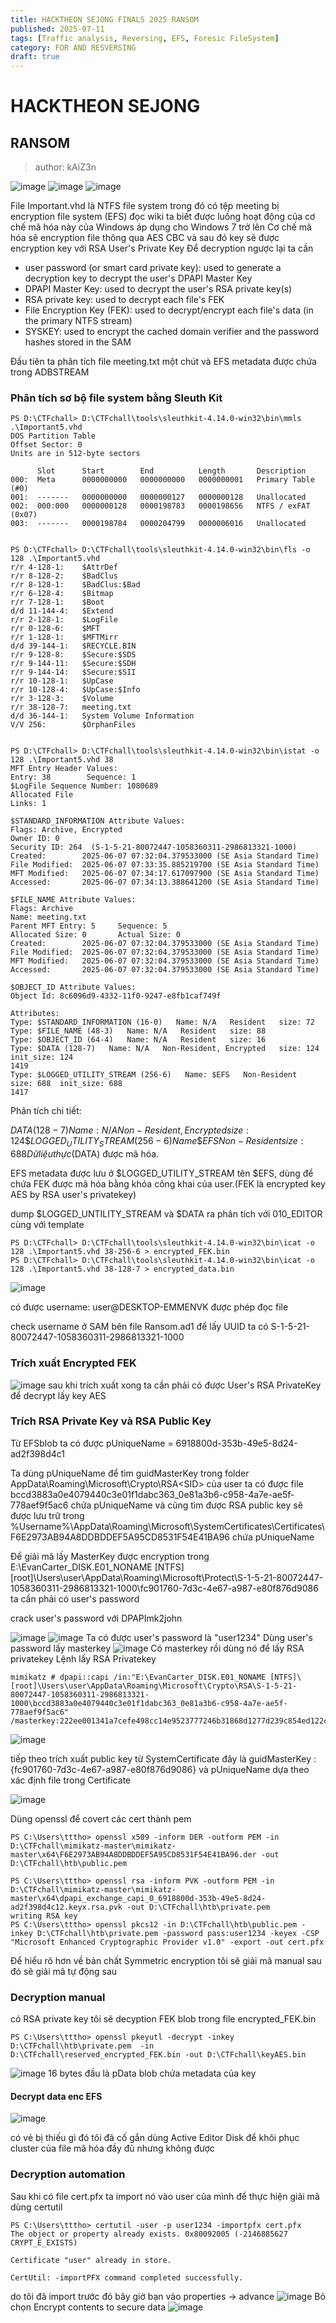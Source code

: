 ```yaml
---
title: HACKTHEON SEJONG FINALS 2025 RANSOM
published: 2025-07-11
tags: [Traffic analysis, Reversing, EFS, Foresic FileSystem]
category: FOR AND RESVERSING
draft: true
---
```


# HACKTHEON SEJONG
## RANSOM
>author: kAiZ3n


![image](/images/hackmd/S1pIOBUUgg.png)
![image](/images/hackmd/B1Jd_BIIex.png)
![image](/images/hackmd/SkpF_B8Uxx.png)


File Important.vhd là NTFS file system trong đó có tệp meeting bị encryption file system (EFS)
đọc wiki ta biết được luồng hoạt động của cơ chế mã hóa này của Windows áp dụng cho Windows 7 trở lên
Cơ chế mã hóa sẽ encryption file thông qua AES CBC và sau đó key sẽ được encryption key với RSA User's Private Key
Để decryption ngược lại ta cần
- user password (or smart card private key): used to generate a decryption key to decrypt the user's DPAPI Master Key
- DPAPI Master Key: used to decrypt the user's RSA private key(s)
- RSA private key: used to decrypt each file's FEK
- File Encryption Key (FEK): used to decrypt/encrypt each file's data (in the primary NTFS stream)
- SYSKEY: used to encrypt the cached domain verifier and the password hashes stored in the SAM

Đầu tiên ta phân tích file meeting.txt một chút 
và EFS metadata được chứa trong ADBSTREAM
### Phân tích sơ bộ file system bằng Sleuth Kit
```
PS D:\CTFchall> D:\CTFchall\tools\sleuthkit-4.14.0-win32\bin\mmls .\Important5.vhd
DOS Partition Table
Offset Sector: 0
Units are in 512-byte sectors

      Slot      Start        End          Length       Description
000:  Meta      0000000000   0000000000   0000000001   Primary Table (#0)
001:  -------   0000000000   0000000127   0000000128   Unallocated
002:  000:000   0000000128   0000198783   0000198656   NTFS / exFAT (0x07)
003:  -------   0000198784   0000204799   0000006016   Unallocated


PS D:\CTFchall> D:\CTFchall\tools\sleuthkit-4.14.0-win32\bin\fls -o 128 .\Important5.vhd
r/r 4-128-1:    $AttrDef
r/r 8-128-2:    $BadClus
r/r 8-128-1:    $BadClus:$Bad
r/r 6-128-4:    $Bitmap
r/r 7-128-1:    $Boot
d/d 11-144-4:   $Extend
r/r 2-128-1:    $LogFile
r/r 0-128-6:    $MFT
r/r 1-128-1:    $MFTMirr
d/d 39-144-1:   $RECYCLE.BIN
r/r 9-128-8:    $Secure:$SDS
r/r 9-144-11:   $Secure:$SDH
r/r 9-144-14:   $Secure:$SII
r/r 10-128-1:   $UpCase
r/r 10-128-4:   $UpCase:$Info
r/r 3-128-3:    $Volume
r/r 38-128-7:   meeting.txt
d/d 36-144-1:   System Volume Information
V/V 256:        $OrphanFiles


PS D:\CTFchall> D:\CTFchall\tools\sleuthkit-4.14.0-win32\bin\istat -o 128 .\Important5.vhd 38
MFT Entry Header Values:
Entry: 38        Sequence: 1
$LogFile Sequence Number: 1080689
Allocated File
Links: 1

$STANDARD_INFORMATION Attribute Values:
Flags: Archive, Encrypted
Owner ID: 0
Security ID: 264  (S-1-5-21-80072447-1058360311-2986813321-1000)
Created:        2025-06-07 07:32:04.379533000 (SE Asia Standard Time)
File Modified:  2025-06-07 07:33:35.885219700 (SE Asia Standard Time)
MFT Modified:   2025-06-07 07:34:17.617097900 (SE Asia Standard Time)
Accessed:       2025-06-07 07:34:13.388641200 (SE Asia Standard Time)

$FILE_NAME Attribute Values:
Flags: Archive
Name: meeting.txt
Parent MFT Entry: 5     Sequence: 5
Allocated Size: 0       Actual Size: 0
Created:        2025-06-07 07:32:04.379533000 (SE Asia Standard Time)
File Modified:  2025-06-07 07:32:04.379533000 (SE Asia Standard Time)
MFT Modified:   2025-06-07 07:32:04.379533000 (SE Asia Standard Time)
Accessed:       2025-06-07 07:32:04.379533000 (SE Asia Standard Time)

$OBJECT_ID Attribute Values:
Object Id: 8c6096d9-4332-11f0-9247-e8fb1caf749f

Attributes:
Type: $STANDARD_INFORMATION (16-0)   Name: N/A   Resident   size: 72
Type: $FILE_NAME (48-3)   Name: N/A   Resident   size: 88
Type: $OBJECT_ID (64-4)   Name: N/A   Resident   size: 16
Type: $DATA (128-7)   Name: N/A   Non-Resident, Encrypted   size: 124  init_size: 124
1419
Type: $LOGGED_UTILITY_STREAM (256-6)   Name: $EFS   Non-Resident   size: 688  init_size: 688
1417
```
Phân tích chi tiết:

$DATA (128-7)   Name: N/A   Non-Resident, Encrypted   size: 124
\$LOGGED_UTILITY_STREAM (256-6)   Name \$EFS   Non-Resident   size: 688
Dữ liệu thực ($DATA) được mã hóa.

EFS metadata được lưu ở $LOGGED_UTILITY_STREAM tên $EFS, dùng để chứa FEK được mã hóa bằng khóa công khai của user.(FEK là encrypted key AES by RSA user's privatekey)

dump $LOGGED_UNTILITY_STREAM  và $DATA ra phân tích với 010_EDITOR cùng với template
```
PS D:\CTFchall> D:\CTFchall\tools\sleuthkit-4.14.0-win32\bin\icat -o 128 .\Important5.vhd 38-256-6 > encrypted_FEK.bin
PS D:\CTFchall> D:\CTFchall\tools\sleuthkit-4.14.0-win32\bin\icat -o 128 .\Important5.vhd 38-128-7 > encrypted_data.bin
```
![image](/images/hackmd/BkUZkvB8xe.png)

có được username: user@DESKTOP-EMMENVK được phép đọc file

check username ở SAM bên file Ransom.ad1 để lấy UUID
ta có S-1-5-21-80072447-1058360311-2986813321-1000
### Trích xuất Encrypted FEK
![image](/images/hackmd/HJ7ClPrUxe.png)
sau khi trích xuất xong ta cần phải có được User's RSA PrivateKey để decrypt lấy key AES 
### Trích RSA Private Key và RSA Public Key

Từ EFSblob ta có được pUniqueName = 6918800d-353b-49e5-8d24-ad2f398d4c1

Ta dùng pUniqueName để tìm guidMasterKey trong folder AppData\Roaming\Microsoft\Crypto\RSA\<SID> của user
ta có được file bccd3883a0e4079440c3e01f1dabc363_0e81a3b6-c958-4a7e-ae5f-778aef9f5ac6 chứa pUniqueName và cũng tìm được RSA public key sẽ được lưu trữ trong %Username%\AppData\Roaming\Microsoft\SystemCertificates\Certificates\F6E2973AB94A8DDBDDEF5A95CD8531F54E41BA96 chứa pUniqueName

Để giải mã lấy MasterKey được encryption trong E:\EvanCarter_DISK.E01_NONAME [NTFS]\[root]\Users\user\AppData\Roaming\Microsoft\Protect\S-1-5-21-80072447-1058360311-2986813321-1000\fc901760-7d3c-4e67-a987-e80f876d9086 ta cần phải có user's password 

crack user's password với DPAPImk2john

![image](/images/hackmd/B1-L8z8Ile.png)
![image](/images/hackmd/r1hULG8Ull.png)
Ta có được user's password là "user1234"
Dùng user's password lấy masterkey
![image](/images/hackmd/SJEoYVULge.png)
Có masterkey rồi dùng nó để lấy RSA privatekey
Lệnh lấy RSA Privatekey
```
mimikatz # dpapi::capi /in:"E:\EvanCarter_DISK.E01_NONAME [NTFS]\[root]\Users\user\AppData\Roaming\Microsoft\Crypto\RSA\S-1-5-21-80072447-1058360311-2986813321-1000\bccd3883a0e4079440c3e01f1dabc363_0e81a3b6-c958-4a7e-ae5f-778aef9f5ac6" /masterkey:222ee001341a7cefe498cc14e9523777246b31868d1277d239c854ed122cfd9755dcae1bd9bb9ab64dfa7d9278ddb24cc0e337fbfbe7c16f5baa338f82fca93b
```
![image](/images/hackmd/BJMzY4UIxl.png)

tiếp theo trích xuất public key từ SystemCertificate
đây là     guidMasterKey      : {fc901760-7d3c-4e67-a987-e80f876d9086} và pUniqueName 
dựa theo xác định file trong Certificate


![image](/images/hackmd/BJyTcEULxx.png)

Dùng openssl để covert các cert thành pem
```
PS C:\Users\tttho> openssl x509 -inform DER -outform PEM -in D:\CTFchall\mimikatz-master\mimikatz-master\x64\F6E2973AB94A8DDBDDEF5A95CD8531F54E41BA96.der -out D:\CTFchall\htb\public.pem

PS C:\Users\tttho> openssl rsa -inform PVK -outform PEM -in D:\CTFchall\mimikatz-master\mimikatz-master\x64\dpapi_exchange_capi_0_6918800d-353b-49e5-8d24-ad2f398d4c12.keyx.rsa.pvk -out D:\CTFchall\htb\private.pem
writing RSA key
PS C:\Users\tttho> openssl pkcs12 -in D:\CTFchall\htb\public.pem -inkey D:\CTFchall\htb\private.pem -password pass:user1234 -keyex -CSP "Microsoft Enhanced Cryptographic Provider v1.0" -export -out cert.pfx
```
Để hiểu rõ hơn về bản chất Symmetric encryption tôi sẽ giải mã manual sau đó sẽ giải mã tự động sau

### Decryption manual
có RSA private key tôi sẽ decyption FEK blob trong file encrypted_FEK.bin
```
PS C:\Users\tttho> openssl pkeyutl -decrypt -inkey  D:\CTFchall\htb\private.pem  -in D:\CTFchall\reserved_encrypted_FEK.bin -out D:\CTFchall\keyAES.bin
```
![image](/images/hackmd/HyUWErIUee.png)
16 bytes đầu là pData blob chứa metadata của key

#### Decrypt data enc EFS 
![image](/images/hackmd/B1SqBBUUgg.png)

có vẻ bị thiếu gì đó tôi đã cố gắn dùng Active Editor Disk để khôi phục cluster của file mã hóa đầy đủ nhưng không được

### Decryption automation
Sau khi có file cert.pfx ta import nó vào user của mình để thực hiện giải mã 
dùng certutil
```
PS C:\Users\tttho> certutil -user -p user1234 -importpfx cert.pfx
The object or property already exists. 0x80092005 (-2146885627 CRYPT_E_EXISTS)

Certificate "user" already in store.

CertUtil: -importPFX command completed successfully.
```
do tôi đã import trước đó bây giờ bạn vào properties -> advance 
![image](/images/hackmd/ByX1vBUIle.png)
Bỏ chọn Encrypt contents to secure data
![image](/images/hackmd/SJQfDSIIxg.png)

